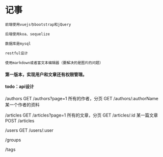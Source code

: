 # 记事

	前端使用vuejs与bootstrap和jQuery

	后端使用koa、sequelize

	数据库是mysql

	restful设计

	使用markdown或者富文本编辑器（要解决的是图片的问题）

	

#### 第一版本，实现用户和文章还有权限管理。

#### todo：api设计

/authors
	GET		/authors?page=1 所有的作者，分页
	GET		/authors/:authorName 某一个作者的资料
	
/articles
	GET		/articles?page=1 所有的文章，分页
	GET		/articles/:id 某一篇文章
	POST 	/articles
	
/users
	GET		/users/:user

/groups

/tags





